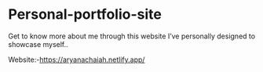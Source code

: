 # Personal-portfolio-site
Get to know more about me through this website I’ve personally designed to showcase myself..

Website:-https://aryanachaiah.netlify.app/